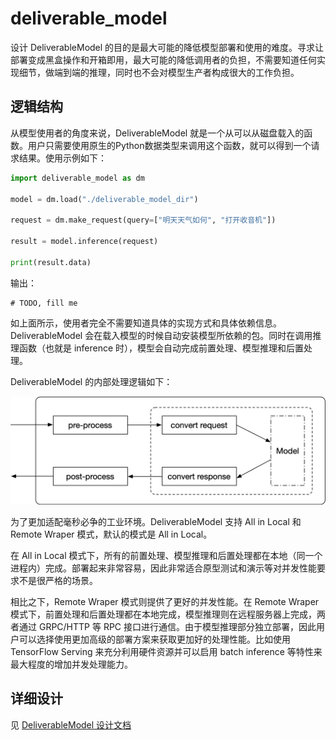 # deliverable_model

设计 DeliverableModel 的目的是最大可能的降低模型部署和使用的难度。寻求让部署变成黑盒操作和开箱即用，最大可能的降低调用者的负担，不需要知道任何实现细节，做端到端的推理，同时也不会对模型生产者构成很大的工作负担。

## 逻辑结构
从模型使用者的角度来说，DeliverableModel 就是一个从可以从磁盘载入的函数。用户只需要使用原生的Python数据类型来调用这个函数，就可以得到一个请求结果。使用示例如下：

```python
import deliverable_model as dm

model = dm.load("./deliverable_model_dir")

request = dm.make_request(query=["明天天气如何", "打开收音机"])

result = model.inference(request)

print(result.data)
```

输出：

```text
# TODO, fill me
```

如上面所示，使用者完全不需要知道具体的实现方式和具体依赖信息。DeliverableModel 会在载入模型的时候自动安装模型所依赖的包。同时在调用推理函数（也就是 inference 时），模型会自动完成前置处理、模型推理和后置处理。

DeliverableModel 的内部处理逻辑如下：

![DeliverableModel 处理逻辑](.media/deliverable_model.png)

为了更加适配毫秒必争的工业环境。DeliverableModel 支持 All in Local 和 Remote Wraper 模式，默认的模式是 All in Local。

在 All in Local 模式下，所有的前置处理、模型推理和后置处理都在本地（同一个进程内）完成。部署起来非常容易，因此非常适合原型测试和演示等对并发性能要求不是很严格的场景。

相比之下，Remote Wraper 模式则提供了更好的并发性能。在 Remote Wraper 模式下，前置处理和后置处理都在本地完成，模型推理则在远程服务器上完成，两者通过 GRPC/HTTP 等 RPC 接口进行通信。由于模型推理部分独立部署，因此用户可以选择使用更加高级的部署方案来获取更加好的处理性能。比如使用 TensorFlow Serving 来充分利用硬件资源并可以启用 batch inference 等特性来最大程度的增加并发处理能力。

## 详细设计

见 [DeliverableModel 设计文档](design/DeliverableModel_arch_design_doc.md)
